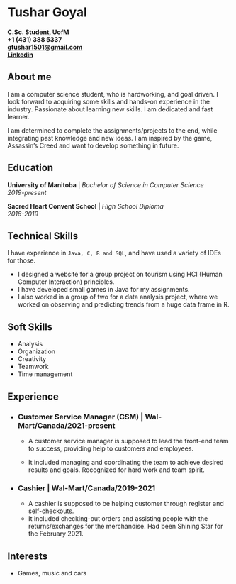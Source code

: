 # Tushar Goyal  

**C.Sc. Student, UofM**  
**+1 (431) 388 5337  
gtushar1501@gmail.com  
[Linkedin](linkedin.com/in/goyalt)**

## About me
I am a computer science student, who is hardworking, 
and goal driven. I look forward to acquiring some skills 
and hands-on experience in the industry. Passionate 
about learning new skills. I am dedicated and fast 
learner.

I am determined to complete the assignments/projects 
to the end, while integrating past knowledge 
and new ideas. I am inspired by the game, Assassin’s Creed 
and want to develop something in future.


## Education

**University of Manitoba** |
*Bachelor of Science in Computer Science  
2019-present*

**Sacred Heart Convent School** |
*High School Diploma  
2016-2019*

## Technical Skills
I have experience in `Java, C, R and SQL`, and have 
used a variety of IDEs for those.
* I designed a website for a group project on tourism 
using HCI (Human Computer Interaction) principles. 
* I have developed small games in Java for my 
assignments. 
* I also worked in a group of two for a data analysis 
project, where we worked on observing and 
predicting trends from a huge data frame in R.

## Soft Skills
* Analysis
* Organization
* Creativity
* Teamwork
* Time management

## Experience
* ### Customer Service Manager (CSM) | Wal-Mart/Canada/2021-present  
    * A customer service manager is supposed to lead the 
front-end team to success, providing help to customers 
and employees.

    * It included managing and coordinating the team to 
achieve desired results and goals. Recognized for hard 
work and team spirit.

* ### Cashier | Wal-Mart/Canada/2019-2021
    * A cashier is supposed to be helping customer through 
register and self-checkouts.
    * It included checking-out orders and assisting people 
with the returns/exchanges for the merchandise. Had 
been Shining Star for the February 2021.

## Interests
* Games, music and cars
